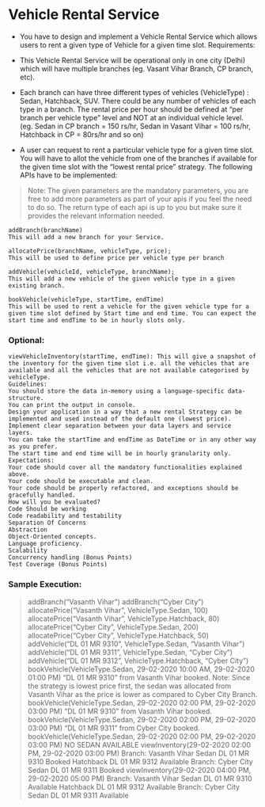 # Vehicle Rental Service

- You have to design and implement a Vehicle Rental Service which allows users to rent a given type of Vehicle for a given time slot.
Requirements:
 
- This Vehicle Rental Service will be operational only in one city (Delhi) which will have multiple branches (eg. Vasant Vihar Branch, CP branch, etc).
 
- Each branch can have three different types of vehicles (VehicleType) : Sedan, Hatchback, SUV. There could be any number of vehicles of each type in a branch.
The rental price per hour should be defined at “per branch per vehicle type” level and NOT at an individual vehicle level. (eg. Sedan in CP branch = 150 rs/hr, Sedan in Vasant Vihar = 100 rs/hr, Hatchback in CP = 80rs/hr and so on)
 
- A user can request to rent a particular vehicle type for a given time slot. You will have to allot the vehicle from one of the branches if available for the given time slot with the “lowest rental price” strategy.
The following APIs have to be implemented:
 
> Note: The given parameters are the mandatory parameters, you are free to add more parameters as part of your apis if you feel the need to do so. The return type of each api is up to you but make sure it provides the relevant information needed.

```
addBranch(branchName)
This will add a new branch for your Service.
 
allocatePrice(branchName, vehicleType, price);
This will be used to define price per vehicle type per branch
 
addVehicle(vehicleId, vehicleType, branchName);
This will add a new vehicle of the given vehicle type in a given existing branch.
 
bookVehicle(vehicleType, startTime, endTime)
This will be used to rent a vehicle for the given vehicle type for a given time slot defined by Start time and end time. You can expect the start time and endTime to be in hourly slots only.
```

### Optional:

```
viewVehicleInventory(startTime, endTime): This will give a snapshot of the inventory for the given time slot i.e. all the vehicles that are available and all the vehicles that are not available categorised by vehicleType.
Guidelines:
You should store the data in-memory using a language-specific data-structure.
You can print the output in console.
Design your application in a way that a new rental Strategy can be implemented and used instead of the default one (lowest price).
Implement clear separation between your data layers and service layers.
You can take the startTime and endTime as DateTime or in any other way as you prefer.
The start time and end time will be in hourly granularity only. 
Expectations:
Your code should cover all the mandatory functionalities explained above.
Your code should be executable and clean.
Your code should be properly refactored, and exceptions should be gracefully handled.
How will you be evaluated?
Code Should be working
Code readability and testability
Separation Of Concerns
Abstraction
Object-Oriented concepts.
Language proficiency.
Scalability
Concurrency handling (Bonus Points)
Test Coverage (Bonus Points)
```

### Sample Execution:
 
> addBranch(“Vasanth Vihar”)
> addBranch(“Cyber City”)
> allocatePrice(“Vasanth Vihar”, VehicleType.Sedan, 100)
> allocatePrice(“Vasanth Vihar”, VehicleType.Hatchback, 80)
> allocatePrice(“Cyber City”, VehicleType.Sedan, 200)
> allocatePrice(“Cyber City”, VehicleType.Hatchback, 50)
> addVehicle(“DL 01 MR 9310”, VehicleType.Sedan, “Vasanth Vihar”)
> addVehicle(“DL 01 MR 9311”, VehicleType.Sedan, “Cyber City”)
> addVehicle(“DL 01 MR 9312”, VehicleType.Hatchback, “Cyber City”)
> bookVehicle(VehicleType.Sedan, 29-02-2020 10:00 AM, 29-02-2020 01:00 PM)
> “DL 01 MR 9310” from Vasanth Vihar booked.
> Note: Since the strategy is lowest price first, the sedan was allocated from Vasanth Vihar as the price is lower as compared to Cyber City Branch.
> bookVehicle(VehicleType.Sedan, 29-02-2020 02:00 PM, 29-02-2020 03:00 PM)
> “DL 01 MR 9310” from Vasanth Vihar booked.
> bookVehicle(VehicleType.Sedan, 29-02-2020 02:00 PM, 29-02-2020 03:00 PM)
> “DL 01 MR 9311” from Cyber City booked.
> bookVehicle(VehicleType.Sedan, 29-02-2020 02:00 PM, 29-02-2020 03:00 PM)
> NO SEDAN AVAILABLE
> viewInventory(29-02-2020 02:00 PM, 29-02-2020 03:00 PM)
> Branch: Vasanth Vihar
> Sedan DL 01 MR 9310 Booked
> Hatchback DL 01 MR 9312 Available
> Branch: Cyber City
> Sedan DL 01 MR 9311 Booked
> viewInventory(29-02-2020 04:00 PM, 29-02-2020 05:00 PM)
> Branch: Vasanth Vihar
> Sedan DL 01 MR 9310 Available
> Hatchback DL 01 MR 9312 Available
> Branch: Cyber City
> Sedan DL 01 MR 9311 Available
